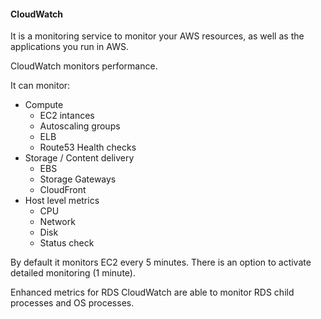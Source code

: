 #### CloudWatch

It is a monitoring service to monitor your AWS resources, as well as the applications you run in AWS.

CloudWatch monitors performance.

It can monitor:
- Compute
  - EC2 intances
  - Autoscaling groups
  - ELB
  - Route53 Health checks
- Storage / Content delivery
  - EBS
  - Storage Gateways
  - CloudFront
- Host level metrics
  - CPU
  - Network
  - Disk
  - Status check

By default it monitors EC2 every 5 minutes. There is an option to activate detailed monitoring (1 minute).

Enhanced metrics for RDS CloudWatch are able to monitor RDS child processes and OS processes.